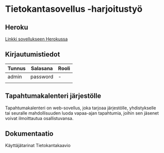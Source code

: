 # Tietokantasovellus -harjoitustyö

## Heroku

[Linkki sovellukseen Herokussa](https://young-ocean-99854.herokuapp.com/events)

## Kirjautumistiedot
|Tunnus|Salasana|Rooli|
|------|--------|-----|
|admin |password|-    |
|      |        |     |

## Tapahtumakalenteri järjestölle

Tapahtumakalenteri on web-sovellus, joka tarjoaa järjestölle, yhdistykselle tai seuralle mahdollisuuden luoda vapaa-ajan tapahtumia, joihin sen jäsenet voivat ilmoittautua osallistuvansa.

## Dokumentaatio

Käyttäjätarinat
Tietokantakaavio


